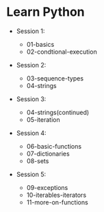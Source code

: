 # Learn Python

* Session 1:
    - 01-basics
    - 02-condtional-execution

* Session 2:
    - 03-sequence-types
    - 04-strings

* Session 3:
    - 04-strings(continued)
    - 05-iteration

* Session 4:
  - 06-basic-functions
  - 07-dictionaries
  - 08-sets

* Session 5:
  - 09-exceptions
  - 10-iterables-iterators
  - 11-more-on-functions
